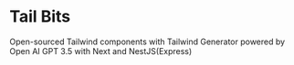 # Tail Bits
Open-sourced Tailwind components with Tailwind Generator powered by Open AI GPT 3.5 with Next and NestJS(Express)
